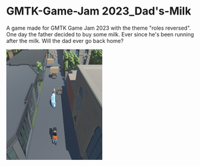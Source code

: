# GMTK-Game-Jam 2023_Dad's-Milk

A game made for GMTK Game Jam 2023 with the theme "roles reversed". 
One day the father decided to buy some milk. Ever since he's been running after the milk. Will the dad ever go back home?

<img src="./Game.png" style="width:2.6462in;height:3.0473in" />
